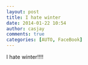 ```yaml
---
layout: post
title: I hate winter
date: 2014-01-22 10:54
author: casjay
comments: true
categories: [AUTO, FaceBook]
---
```


I hate winter!!!!  
